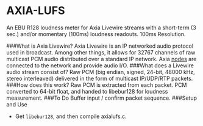 AXIA-LUFS
=========
An EBU R128 loudness meter for Axia Livewire streams with a short-term (3 sec.) and/or momentary (100ms) loudness readouts. 100ms Resolution.

###What is Axia Livewire?
Axia Livewire is an IP networked audio protocol used in broadcast. Among other things, it allows for 32767 channels of raw multicast PCM audio distributed over a standard IP network. Axia <a href="http://axiaaudio.com/xnodes">nodes</a> are connected to the network and provide audio I/O.
###What does a Livewire audio stream consist of?
Raw PCM (big endian, signed, 24-bit, 48000 kHz, stereo interleaved) delivered in the form of multicast IP/UDP/RTP packets.
###How does this work?
Raw PCM is extracted from each packet. PCM converted to 64-bit float, and handed to libebur128 for loudness measurement.
###To Do
Buffer input / confirm packet sequence.
###Setup and Use
* Get `libebur128`, and then compile axialufs.c.
